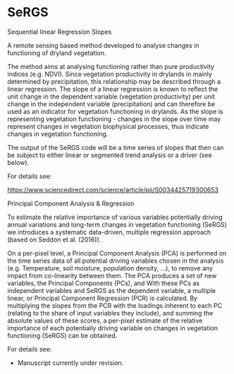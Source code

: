 # SeRGS
Sequential linear Regression Slopes

A remote sensing based method developed to analyse changes in functioning of dryland vegetation.


The method aims at analysing functioning rather than pure productivity indices (e.g. NDVI). 
Since vegetation productivity in drylands in mainly determined by precipitation, this relationship may be described through a linear regression. The slope of a linear regression is known to reflect the unit change in the dependent variable (vegetation productivity) per unit change in the independent variable (precipitation) and can therefore be used as an indicator for vegetation functioning in drylands. 
As the slope is representing vegetation functioning - changes in the slope over time may represent changes in vegetation biophysical processes, thus indicate changes in vegetation functioning.

The output of the SeRGS code will be a time series of slopes that then can be subject to either linear or segmented trend analysis or a driver (see below). 

For details see:

https://www.sciencedirect.com/science/article/pii/S0034425719300653


Principal Component Analysis & Regression

To estimate the relative importance of various variables potentially driving annual variations and long-term changes in vegetation functioning (SeRGS) we introduces a systematic data-driven, multiple regression approach (based on Seddon et al. (2016)).

On a per-pixel level, a Principal Component Analysis (PCA) is performed on the time series data of all potential driving variables chosen in the analysis (e.g. Temperature, soil moisture, population density, ...), to remove any impact from co-linearity between them. The PCA produces a set of new variables, the Principal Components (PCs), and With these PCs as independent variables and SeRGS as the dependent variable, a multiple linear, or Principal Component Regression (PCR) is calculated. By multiplying the slopes from the PCR with the loadings inherent to each PC (relating to the share of input variables they include), and summing the absolute values of these scores, a per-pixel estimate of the relative importance of each potentially driving variable on changes in vegetation functioning (SeRGS) can be obtained.

For details see:

* Manuscript currently under revision.
